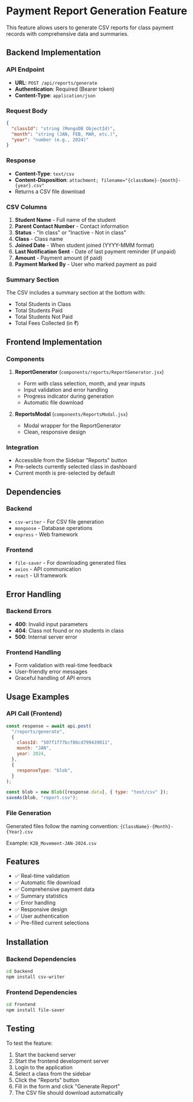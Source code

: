 # Payment Report Generation Feature

This feature allows users to generate CSV reports for class payment records with comprehensive data and summaries.

## Backend Implementation

### API Endpoint

- **URL**: `POST /api/reports/generate`
- **Authentication**: Required (Bearer token)
- **Content-Type**: `application/json`

### Request Body

```json
{
  "classId": "string (MongoDB ObjectId)",
  "month": "string (JAN, FEB, MAR, etc.)",
  "year": "number (e.g., 2024)"
}
```

### Response

- **Content-Type**: `text/csv`
- **Content-Disposition**: `attachment; filename="{className}-{month}-{year}.csv"`
- Returns a CSV file download

### CSV Columns

1. **Student Name** - Full name of the student
2. **Parent Contact Number** - Contact information
3. **Status** - "In class" or "Inactive - Not in class"
4. **Class** - Class name
5. **Joined Date** - When student joined (YYYY-MMM format)
6. **Last Notification Sent** - Date of last payment reminder (if unpaid)
7. **Amount** - Payment amount (if paid)
8. **Payment Marked By** - User who marked payment as paid

### Summary Section

The CSV includes a summary section at the bottom with:

- Total Students in Class
- Total Students Paid
- Total Students Not Paid
- Total Fees Collected (in ₹)

## Frontend Implementation

### Components

1. **ReportGenerator** (`components/reports/ReportGenerator.jsx`)

   - Form with class selection, month, and year inputs
   - Input validation and error handling
   - Progress indicator during generation
   - Automatic file download

2. **ReportsModal** (`components/ReportsModal.jsx`)
   - Modal wrapper for the ReportGenerator
   - Clean, responsive design

### Integration

- Accessible from the Sidebar "Reports" button
- Pre-selects currently selected class in dashboard
- Current month is pre-selected by default

## Dependencies

### Backend

- `csv-writer` - For CSV file generation
- `mongoose` - Database operations
- `express` - Web framework

### Frontend

- `file-saver` - For downloading generated files
- `axios` - API communication
- `react` - UI framework

## Error Handling

### Backend Errors

- **400**: Invalid input parameters
- **404**: Class not found or no students in class
- **500**: Internal server error

### Frontend Handling

- Form validation with real-time feedback
- User-friendly error messages
- Graceful handling of API errors

## Usage Examples

### API Call (Frontend)

```javascript
const response = await api.post(
  "/reports/generate",
  {
    classId: "507f1f77bcf86cd799439011",
    month: "JAN",
    year: 2024,
  },
  {
    responseType: "blob",
  }
);

const blob = new Blob([response.data], { type: "text/csv" });
saveAs(blob, "report.csv");
```

### File Generation

Generated files follow the naming convention:
`{ClassName}-{Month}-{Year}.csv`

Example: `K2B_Movement-JAN-2024.csv`

## Features

- ✅ Real-time validation
- ✅ Automatic file download
- ✅ Comprehensive payment data
- ✅ Summary statistics
- ✅ Error handling
- ✅ Responsive design
- ✅ User authentication
- ✅ Pre-filled current selections

## Installation

### Backend Dependencies

```bash
cd backend
npm install csv-writer
```

### Frontend Dependencies

```bash
cd frontend
npm install file-saver
```

## Testing

To test the feature:

1. Start the backend server
2. Start the frontend development server
3. Login to the application
4. Select a class from the sidebar
5. Click the "Reports" button
6. Fill in the form and click "Generate Report"
7. The CSV file should download automatically
